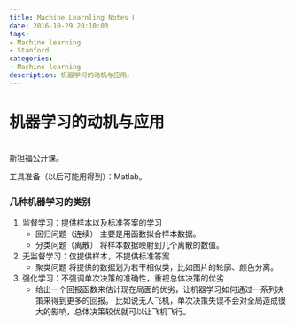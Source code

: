 ```yaml
---
title: Machine Learnling Notes Ⅰ
date: 2016-10-29 20:10:03
tags:
- Machine learning
- Stanford
categories:
- Machine learning
description: 机器学习的动机与应用。
---
```

# 机器学习的动机与应用
<!--more-->
<br/>
斯坦福公开课。

工具准备（以后可能用得到）：Matlab。

### 几种机器学习的类别
1. 监督学习：提供样本以及标准答案的学习
	- 回归问题（连续）
		主要是用函数拟合样本数据。
	- 分类问题（离散）
		将样本数据映射到几个离散的数值。
2. 无监督学习：仅提供样本，不提供标准答案
	- 聚类问题
		将提供的数据划为若干相似类，比如图片的轮廓、颜色分离。
3. 强化学习：不强调单次决策的准确性，重视总体决策的优劣
	- 给出一个回报函数来估计现在局面的优劣，让机器学习如何通过一系列决策来得到更多的回报。
	比如说无人飞机，单次决策失误不会对全局造成很大的影响，总体决策较优就可以让飞机飞行。